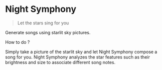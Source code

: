 # Night Symphony

> Let the stars sing for you

Generate songs using starlit sky pictures.

How to do ?

Simply take a picture of the starlit sky and let Night Symphony compose a song for you. Night Symphony analyzes the star features such as their brightness and size to associate different song notes.
